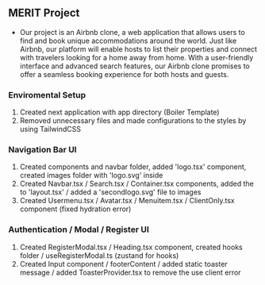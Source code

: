 ## MERIT Project

- Our project is an Airbnb clone, a web application that allows users to find and book unique accommodations around the world. Just like Airbnb, our platform will enable hosts to list their properties and connect with travelers looking for a home away from home. With a user-friendly interface and advanced search features, our Airbnb clone promises to offer a seamless booking experience for both hosts and guests.

### Enviromental Setup

1. Created next application with app directory (Boiler Template)
2. Removed unnecessary files and made configurations to the styles by using TailwindCSS

### Navigation Bar UI

1. Created components and navbar folder, added 'logo.tsx' component, created images folder with 'logo.svg' inside
2. Created Navbar.tsx / Search.tsx / Container.tsx components, added the to 'layout.tsx' / added a 'secondlogo.svg' file to images
3. Created Usermenu.tsx / Avatar.tsx / Menuitem.tsx / ClientOnly.tsx component (fixed hydration error)

### Authentication / Modal / Register UI

1. Created RegisterModal.tsx / Heading.tsx component, created hooks folder / useRegisterModal.ts (zustand for hooks)
2. Created Input component / footerContent / added static toaster message / added ToasterProvider.tsx to remove the use client error
